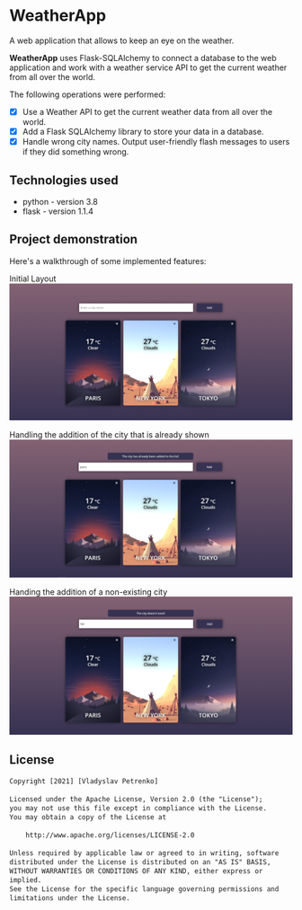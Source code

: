# WeatherApp
A web application that allows to keep an eye on the weather.

**WeatherApp** uses Flask-SQLAlchemy to connect a database to the web application and work with a weather service API to get the current weather from all over the world.

The following operations were performed:
* [x] Use a Weather API to get the current weather data from all over the world.
* [x] Add a Flask SQLAlchemy library to store your data in a database.
* [x] Handle wrong city names. Output user-friendly flash messages to users if they did something wrong.

## Technologies used

- python - version 3.8
- flask - version 1.1.4

## Project demonstration

Here's a walkthrough of some implemented features:

Initial Layout
<img src='https://github.com/Vladpetr/WeatherApp/blob/master/Weather%20App/task/mainPage.png' title='Main Page' width='' />


Handling the addition of the city that is already shown
<img src='https://github.com/Vladpetr/WeatherApp/blob/master/Weather%20App/task/added.png' title='Added' width='' />

Handing the addition of a non-existing city
<img src='https://github.com/Vladpetr/WeatherApp/blob/master/Weather%20App/task/NA.png' title='NA' width='' />

## License

    Copyright [2021] [Vladyslav Petrenko]

    Licensed under the Apache License, Version 2.0 (the "License");
    you may not use this file except in compliance with the License.
    You may obtain a copy of the License at

        http://www.apache.org/licenses/LICENSE-2.0

    Unless required by applicable law or agreed to in writing, software
    distributed under the License is distributed on an "AS IS" BASIS,
    WITHOUT WARRANTIES OR CONDITIONS OF ANY KIND, either express or implied.
    See the License for the specific language governing permissions and
    limitations under the License.
